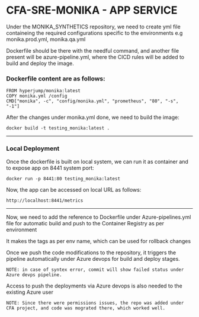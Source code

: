 #  CFA-SRE-MONIKA - APP SERVICE

Under the MONIKA_SYNTHETICS repository,  we need to create yml file containeing the required configurations specific to the environments e.g monika.prod.yml, monika.qa.yml

Dockerfile should be there with the needful command, and another file present will be azure-pipeline.yml, where the CICD rules will be added to build and deploy the image.

### Dockerfile content are as follows:

```
FROM hyperjump/monika:latest
COPY monika.yml /config
CMD["monika", -c", "config/monika.yml", "prometheus", "80", "-s", "-1"]
```


After the changes under monika.yml done, we need to build the image:

```
docker build -t testing_monika:latest .
```


--------------------------------------------------------------------------------------------------------------------------------------------------------------------

### Local Deployment 
Once the dockerfile is built on local system, we can run it as container and to expose app on 8441 system port:

```
docker run -p 8441:80 testing_monika:latest
```

Now, the app can be accessed on local URL as follows:

```
http://localhost:8441/metrics
```

-------------------------------------------------------------------------------------------------------------------------------------------------------------------


Now, we need to add the reference to Dockerfile under Azure-pipelines.yml file for automatic build and push to the Container Registry as per environment

It makes the tags as per env name, which can be used for rollback changes

Once we push the code modifications to the repository, it triggers the pipeline automatically under Azure devops for build and deploy stages.

```
NOTE: in case of syntex error, commit will show failed status under Azure devps pipeline.
```

Access to push the deployments via Azure devops is also needed to the existing Azure user

```
NOTE: Since there were permissions issues, the repo was added under CFA project, and code was mograted there, which worked well.
```
